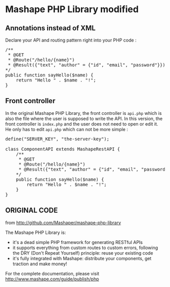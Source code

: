 Mashape PHP Library modified
============================

Annotations instead of XML
--------------------------

Declare your API and routing pattern right into your PHP code :
<pre>
/**
 * @GET
 * @Route("/hello/{name}")
 * @Result({"text", "author" = {"id", "email", "password"}})
*/
public function sayHello($name) {
	return "Hello " . $name . "!";
}
</pre>

Front controller
----------------

In the original Mashape PHP Library, the front controller is `api.php` which is also the file where the user is supposed to write the API. In this version, the front controller is `index.php` and the user does not need to open or edit it. He only has to edit `api.php` which can not be more simple :
<pre>
define("SERVER_KEY", "the-server-key");

class ComponentAPI extends MashapeRestAPI {
    /**
     * @GET
     * @Route("/hello/{name}")
     * @Result({"text", "author" = {"id", "email", "password"}})
    */
    public function sayHello($name) {
    	return "Hello " . $name . "!";
    }
}
</pre>

## ORIGINAL CODE

from http://github.com/Mashaper/mashape-php-library

The Mashape PHP Library is:
- it's a dead simple PHP framework for generating RESTful APIs
- it supports everything from custom routes to custom errors, following the DRY (Don't Repeat Yourself) principle: reuse your existing code
- it's fully integrated with Mashape: distribute your components, get traction and make money!

For the complete documentation, please visit http://www.mashape.com/guide/publish/php
